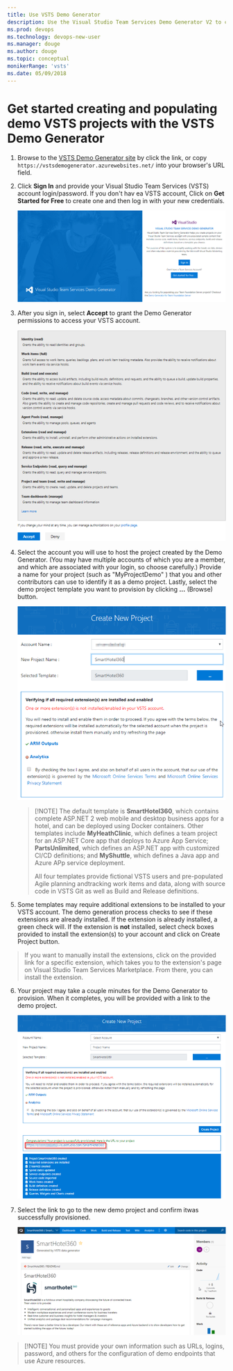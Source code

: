 ```yaml
---
title: Use VSTS Demo Generator
description: Use the Visual Studio Team Services Demo Generator V2 to create and populate a demo project
ms.prod: devops  
ms.technology: devops-new-user
ms.manager: douge
ms.author: douge
ms.topic: conceptual
monikerRange: 'vsts'
ms.date: 05/09/2018
---
```



# Get started creating and populating demo VSTS projects with the VSTS Demo Generator

1. Browse to the [VSTS Demo Generator site](https://vstsdemogenerator.azurewebsites.net/) by click the link, or copy `https://vstsdemogenerator.azurewebsites.net/` into your browser's URL field.

2. Click **Sign In** and provide your Visual Studio Team Services (VSTS) account login/password. If you don't hav ea VSTS account, Click on **Get Started for Free** to create one and then log in with your new credentials.

    ![](_img/1.png)


3. After you sign in, select **Accept** to grant the Demo Generator permissions to access your VSTS account.

    ![](_img/2.png)

4. Select the account you will use to host the project created by the Demo Generator. (You may have multiple accounts of which you are a member, and which are associated with your login, so choose carefully.) Provide a name for your project (such as "MyProjectDemo" ) that you and other contributors can use to identify it as a demo project. Lastly, select the demo project template you want to provision by clicking **...** (Browse) button.

    ![](_img/choose_template.png)

    > [!NOTE] The default template is **SmartHotel360**, which contains complete ASP.NET 2 web mobile and desktop business apps for a hotel, and can be deployed using Docker containers. Other templates include **MyHeathClinic**, which defines a team project for an ASP.NET Core app that deploys to Azure App Service; **PartsUnlimited**, which defines an ASP.NET app with customized CI/CD definitions; and **MyShuttle**, which defines a Java app and Azure APp service deployment.
    >
    > All four templates provide fictional VSTS users and pre-populated Agile planning andtracking work items and data, along with source code in VSTS Git as well as Build and Release definitions.

5. Some templates may require additional extensions to be installed to your VSTS account. The demo generation process checks to see if these extensions are already installed. If the extension is already installed, a green check will. If the extension is **not** installed, select check boxes provided to install the extension(s) to your account and click on Create Project button.

> If you want to manually install the extensions,  click on the provided link for a specific extension, which takes you to the extension's page on Visual Studio Team Services Marketplace. From there, you can install the extension.

6. Your project may take a couple minutes for the Demo Generator to provision. When it completes, you will be provided with a link to the demo project.

    ![](_img/projectcreated.png)

7. Select the link to go to the new demo project and confirm itwas successfully provisioned.

    ![](_img/projecthomepage.png)

> [!NOTE] You must provide your own information such as URLs, logins, password, and others for the configuration of demo endpoints that use Azure resources. 
